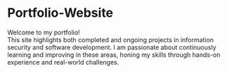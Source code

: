 # Portfolio-Website

Welcome to my portfolio!<br>This site highlights both completed and ongoing projects in information security and software development. I am passionate about continuously learning and improving in these areas, honing my skills through hands-on experience and real-world challenges.
